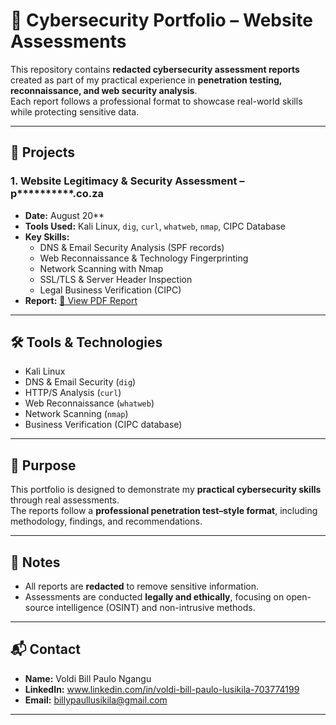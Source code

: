 # 🔐 Cybersecurity Portfolio – Website Assessments

This repository contains **redacted cybersecurity assessment reports** created as part of my practical experience in **penetration testing, reconnaissance, and web security analysis**.  
Each report follows a professional format to showcase real-world skills while protecting sensitive data.

---

## 📑 Projects

### 1. Website Legitimacy & Security Assessment – p**********.co.za
- **Date:** August 20**  
- **Tools Used:** Kali Linux, `dig`, `curl`, `whatweb`, `nmap`, CIPC Database  
- **Key Skills:**  
  - DNS & Email Security Analysis (SPF records)  
  - Web Reconnaissance & Technology Fingerprinting  
  - Network Scanning with Nmap  
  - SSL/TLS & Server Header Inspection  
  - Legal Business Verification (CIPC)  
- **Report:** [📄 View PDF Report](https://drive.google.com/file/d/1QpD-Yxqf09NF85SMDYewabGoLfrIWGc8/view?usp=sharing)

---

## 🛠️ Tools & Technologies
- Kali Linux  
- DNS & Email Security (`dig`)  
- HTTP/S Analysis (`curl`)  
- Web Reconnaissance (`whatweb`)  
- Network Scanning (`nmap`)  
- Business Verification (CIPC database)  

---

## 🎯 Purpose
This portfolio is designed to demonstrate my **practical cybersecurity skills** through real assessments.  
The reports follow a **professional penetration test–style format**, including methodology, findings, and recommendations.  

---

## 📌 Notes
- All reports are **redacted** to remove sensitive information.  
- Assessments are conducted **legally and ethically**, focusing on open-source intelligence (OSINT) and non-intrusive methods.  

---

## 📬 Contact
- **Name:** Voldi Bill Paulo Ngangu  
- **LinkedIn:** www.linkedin.com/in/voldi-bill-paulo-lusikila-703774199 
- **Email:** billypaullusikila@gmail.com  

---

